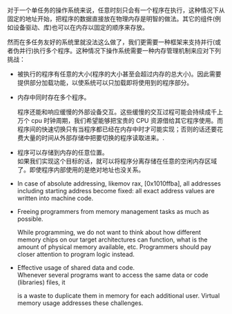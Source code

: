 对于一个单任务的操作系统来说，任意时刻只会有一个程序在执行，这种情况下从固定的地址开始，把程序的数据直接放在物理内存是明智的做法。其它的组件\(例如设备驱动、库\)也可以在内存以固定的顺序来存放。

然而在多任务友好的系统里就没法这么做了，我们更需要一种框架来支持并行\(或者伪并行\)执行多个程序。这种情况下操作系统需要一种内存管理机制来应对下列挑战：

* 被执行的程序有任意的大小\(程序的大小甚至会超过内存的总大小\)。因此需要提供部分加载功能，以使系统可以只加载即将使用到的程序部分。

* 内存中同时存在多个程序。

  程序还能和响应缓慢的外部设备交互。这些缓慢的交互过程可能会持续成千上万个 cpu 时钟周期，我们希望能够把宝贵的 CPU 资源借给其它程序使用。而程序间的快速切换只有当程序都已经在内存中时才可能实现；否则的话还要花费大量的时间从外部存储中把要切换的程序读取进来。.

* 程序可以存储到内存的任意位置。  
  如果我们实现这个目标的话，就可以将程序分离存储在任意的空闲内存区域了。即使程序内部使用的是绝对地址也没关系。

* In case of absolute addressing, likemov rax, \[0x1010ffba\], all addresses including starting address become fixed: all exact address values are written into machine code.

* Freeing programmers from memory management tasks as much as possible.

  While programming, we do not want to think about how different memory chips on our target architectures can function, what is the amount of physical memory available, etc. Programmers should pay closer attention to program logic instead.

* Effective usage of shared data and code.  
   Whenever several programs want to access the same data or code \(libraries\) files, it

  is a waste to duplicate them in memory for each additional user. Virtual memory usage addresses these challenges.



